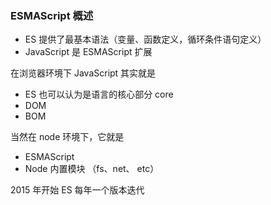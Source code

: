 ### ESMAScript 概述

- ES 提供了最基本语法（变量、函数定义，循环条件语句定义）
- JavaScript 是 ESMAScript 扩展

在浏览器环境下 JavaScript 其实就是

- ES 也可以认为是语言的核心部分 core
- DOM
- BOM

当然在 node 环境下，它就是

- ESMAScript
- Node 内置模块 （fs、net、 etc）

2015 年开始 ES 每年一个版本迭代

